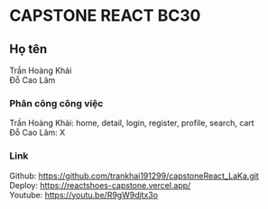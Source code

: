 # CAPSTONE REACT BC30

## Họ tên
Trần Hoàng Khải\
Đỗ Cao Lâm
### Phân công công việc
Trần Hoàng Khải: home, detail, login, register, profile, search, cart \
Đỗ Cao Lâm: X
### Link
Github: https://github.com/trankhai191299/capstoneReact_LaKa.git \
Deploy: https://reactshoes-capstone.vercel.app/ \
Youtube: https://youtu.be/R9gW9djtx3o